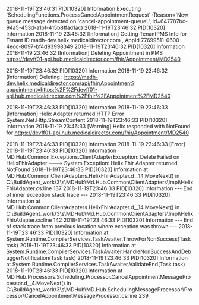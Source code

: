 2018-11-19T23:46:31  PID[10320] Information Executing 'SchedulingFunctions.ProcessCancelAppointmentRequest' (Reason='New queue message detected on 'cancel-appointment-queue'.', Id=647787bc-94a5-453d-a1bf-415b8ffad1ac)
2018-11-19T23:46:32  PID[10320] Information 2018-11-19 23:46:32 [Information] Getting TenantPMS Info for Tenant ID madh-dev.helix.medicaldirector.com , AppId 77699511-0600-4ecc-8097-bf4d93998349
2018-11-19T23:46:32  PID[10320] Information 2018-11-19 23:46:32 [Information] Deleting Appointment in PMS https://devff01-api.hub.medicaldirector.com/fhir/Appointment/MD2540

2018-11-19T23:46:32  PID[10320] Information 2018-11-19 23:46:32 [Information] Deleting : https://madh-dev.helix.medicaldirector.com/api/fhir/Appointment?appointment=https:%2F%2Fdevff01-api.hub.medicaldirector.com%2Ffhir%2FAppointment%2FMD2540

2018-11-19T23:46:33  PID[10320] Information 2018-11-19 23:46:33 [Information] Helix Adapter returned HTTP Error System.Net.Http.StreamContent
2018-11-19T23:46:33  PID[10320] Information 2018-11-19 23:46:33 [Warning] Helix responded with NotFound for https://devff01-api.hub.medicaldirector.com/fhir/Appointment/MD2540

2018-11-19T23:46:33  PID[10320] Information 2018-11-19 23:46:33 [Error] 
2018-11-19T23:46:33  PID[10320] Information MD.Hub.Common.Exceptions.ClientAdapterException: Delete Failed on HelixFhirAdapter ---> System.Exception: Helix Fhir Adapter returned NotFound
2018-11-19T23:46:33  PID[10320] Information    at MD.Hub.Common.ClientAdapters.HelixFhirAdapter.<DeleteAsync>d__14.MoveNext() in C:\BuildAgent\_work\3\s\MDHub\Md.Hub.Common\ClientAdapters\Impl\HelixFhirAdapter.cs:line 137
2018-11-19T23:46:33  PID[10320] Information    --- End of inner exception stack trace ---
2018-11-19T23:46:33  PID[10320] Information    at MD.Hub.Common.ClientAdapters.HelixFhirAdapter.<DeleteAsync>d__14.MoveNext() in C:\BuildAgent\_work\3\s\MDHub\Md.Hub.Common\ClientAdapters\Impl\HelixFhirAdapter.cs:line 142
2018-11-19T23:46:33  PID[10320] Information --- End of stack trace from previous location where exception was thrown ---
2018-11-19T23:46:33  PID[10320] Information    at System.Runtime.CompilerServices.TaskAwaiter.ThrowForNonSuccess(Task task)
2018-11-19T23:46:33  PID[10320] Information    at System.Runtime.CompilerServices.TaskAwaiter.HandleNonSuccessAndDebuggerNotification(Task task)
2018-11-19T23:46:33  PID[10320] Information    at System.Runtime.CompilerServices.TaskAwaiter.ValidateEnd(Task task)
2018-11-19T23:46:33  PID[10320] Information    at MD.Hub.Processors.Scheduling.Processor.CancelAppointmentMessageProcessor.<ProcessRequestAsync>d__4.MoveNext() in C:\BuildAgent\_work\3\s\MDHub\MD.Hub.SchedulingMessageProcessor\Processor\CancelAppointmentMessageProcessor.cs:line 239
